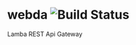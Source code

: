 # webda ![Build Status](https://travis-ci.org/loopingz/webda.svg?branch=master)
Lamba REST Api Gateway
